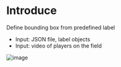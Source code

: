 # Introduce 
Define bounding box from predefined label
- Input: JSON file, label objects
- Input: video of players on the field

![image](https://github.com/user-attachments/assets/8634eb4e-d643-4037-a1bf-872cb8cc0d3d)
